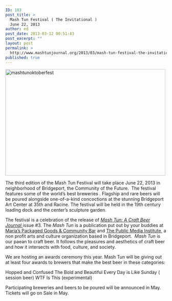 ```yaml
---
ID: 183
post_title: >
  Mash Tun Festival ( The Invitational )
  June 22, 2013
author: ed
post_date: 2013-03-12 00:51:43
post_excerpt: ""
layout: post
permalink: >
  http://www.mashtunjournal.org/2013/03/mash-tun-festival-the-invitational-june-15-2013/
published: true
---
```

<a href="http://www.mashtunjournal.org/wp-content/uploads/2013/03/mashtunoktoberfest.jpg"><img class="alignnone size-full wp-image-184" alt="mashtunoktoberfest" src="http://www.mashtunjournal.org/wp-content/uploads/2013/03/mashtunoktoberfest.jpg" width="500" height="333" /></a>

The third edition of the Mash Tun Festival will take place June 22, 2013 in neighborhood of Bridgeport, the Community of the Future.  The festival features some of the world’s best breweries . Flagship and rare beers will be poured alongside one-of-a-kind concoctions at the stunning Bridgeport Art Center at 35th and Racine. The festival will be held in the 19th century loading dock and the center’s sculpture garden.

The festival is a celebration of the release of <em><a href="http://www.mashtunfest.org">Mash Tun: A Craft Beer Journal </a></em>issue #3. The <em>Mash Tun</em> is a publication put out by your buddies at <a href="http://www.community-bar.com">Maria’s Packaged Goods &amp; Community Bar</a> and <a href="http://www.publicmediainstitute.com">The Public Media Institute,</a> a non profit arts and culture organization based in Bridgeport.  <em>Mash Tun</em> is our paean to craft beer. It follows the pleasures and aesthetics of craft beer and how it intersects with food, culture, and society.

We are hosting an awards ceremony this year. Mash Tun will be giving out at least four awards to brewers that make the best beer in these categories:

Hopped and Confused
The Bold and Beautiful
Every Day is Like Sunday ( session beer)
WTF Is This (experimental)

Participating breweries and beers to be poured will be announced in May. Tickets will go on Sale in May.